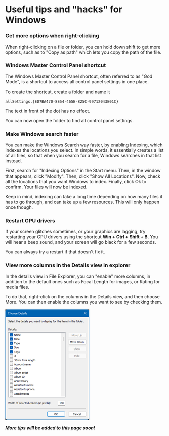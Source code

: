 # Useful tips and "hacks" for Windows

### Get more options when right-clicking

When right-clicking on a file or folder, you can hold down shift to get more options, such as to "Copy as path" which lets you copy the path of the file.


### Windows Master Control Panel shortcut

The Windows Master Control Panel shortcut, often referred to as "God Mode", is a shortcut to access all control panel settings in one place.

To create the shortcut, create a folder and name it
```
allSettings.{ED7BA470-8E54-465E-825C-99712043E01C}
```
The text in front of the dot has no effect.

You can now open the folder to find all control panel settings.

### Make Windows search faster

You can make the Windows Search way faster, by enabling Indexing, which indexes the locations you select. In simple words, it essentially creates a list of all files, so that when you search for a file, Windows searches in that list instead.

First, search for "Indexing Options" in the Start menu. Then, in the window that appears, click "Modify". Then, click "Show All Locations". Now, check all the locations that you want Windows to index. Finally, click Ok to confirm. Your files will now be indexed.

Keep in mind, indexing can take a long time depending on how many files it has to go through, and can take up a few resources. This will only happen once though.

### Restart GPU drivers

If your screen glitches sometimes, or your graphics are lagging, try restarting your GPU drivers using the shortcut **Win + Ctrl + Shift + B**. You will hear a beep sound, and your screen will go black for a few seconds.

You can always try a restart if that doesn't fix it.

### View more columns in the Details view in explorer

In the details view in File Explorer, you can "enable" more columns, in addition to the default ones such as Focal Length for images, or Rating for media files.

To do that, right-click on the columns in the Details view, and then choose More. You can then enable the columns you want to see by checking them.

<img src="./img/useful-windows-tips/enable-more-columns-fileExplorer.png" alt="screenshot of the window for adding more columns" height=350px>

_**More tips will be added to this page soon!**_